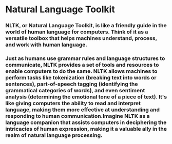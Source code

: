# Natural Language Toolkit
### NLTK, or Natural Language Toolkit, is like a friendly guide in the world of human language for computers. Think of it as a versatile toolbox that helps machines understand, process, and work with human language. 
### Just as humans use grammar rules and language structures to communicate, NLTK provides a set of tools and resources to enable computers to do the same.  NLTK allows machines to perform tasks like tokenization (breaking text into words or sentences), part-of-speech tagging (identifying the grammatical categories of words), and even sentiment analysis (determining the emotional tone of a piece of text). It's like giving computers the ability to read and interpret language, making them more effective at understanding and responding to human communication.Imagine NLTK as a language companion that assists computers in deciphering the intricacies of human expression, making it a valuable ally in the realm of natural language processing.
